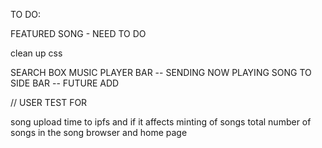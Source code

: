 TO DO:

FEATURED SONG - NEED TO DO

clean up css

SEARCH BOX
MUSIC PLAYER BAR -- SENDING NOW PLAYING SONG TO SIDE BAR -- FUTURE ADD



// USER TEST FOR

song upload time to ipfs and if it affects minting of songs
total number of songs in the song browser and home page



